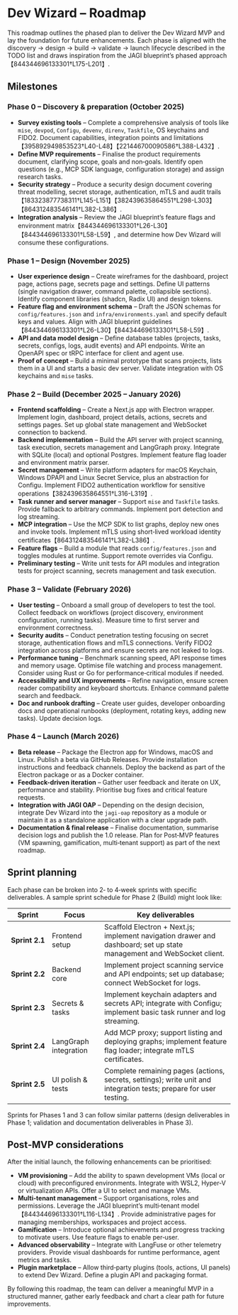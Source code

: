 # Dev Wizard – Roadmap

This roadmap outlines the phased plan to deliver the Dev Wizard MVP and lay the foundation for future enhancements.  Each phase is aligned with the discovery → design → build → validate → launch lifecycle described in the TODO list and draws inspiration from the JAGI blueprint’s phased approach【844344696133301†L175-L201】.

## Milestones

### Phase 0 – Discovery & preparation (October 2025)

* **Survey existing tools** – Complete a comprehensive analysis of tools like `mise`, `devpod`, `Configu`, `devenv`, `direnv`, `Taskfile`, OS keychains and FIDO2.  Document capabilities, integration points and limitations【395892949853523†L40-L48】【221446700090586†L388-L432】.
* **Define MVP requirements** – Finalise the product requirements document, clarifying scope, goals and non‑goals.  Identify open questions (e.g., MCP SDK language, configuration storage) and assign research tasks.
* **Security strategy** – Produce a security design document covering threat modelling, secret storage, authentication, mTLS and audit trails【183323877738311†L145-L151】【382439635864551†L298-L303】【864312483546141†L382-L386】.
* **Integration analysis** – Review the JAGI blueprint’s feature flags and environment matrix【844344696133301†L26-L30】【844344696133301†L58-L59】, and determine how Dev Wizard will consume these configurations.

### Phase 1 – Design (November 2025)

* **User experience design** – Create wireframes for the dashboard, project page, actions page, secrets page and settings.  Define UI patterns (single navigation drawer, command palette, collapsible sections).  Identify component libraries (shadcn, Radix UI) and design tokens.
* **Feature flag and environment schema** – Draft the JSON schemas for `config/features.json` and `infra/environments.yaml` and specify default keys and values.  Align with JAGI blueprint guidelines【844344696133301†L26-L30】【844344696133301†L58-L59】.
* **API and data model design** – Define database tables (projects, tasks, secrets, configs, logs, audit events) and API endpoints.  Write an OpenAPI spec or tRPC interface for client and agent use.
* **Proof of concept** – Build a minimal prototype that scans projects, lists them in a UI and starts a basic dev server.  Validate integration with OS keychains and `mise` tasks.

### Phase 2 – Build (December 2025 – January 2026)

* **Frontend scaffolding** – Create a Next.js app with Electron wrapper.  Implement login, dashboard, project details, actions, secrets and settings pages.  Set up global state management and WebSocket connection to backend.
* **Backend implementation** – Build the API server with project scanning, task execution, secrets management and LangGraph proxy.  Integrate with SQLite (local) and optional Postgres.  Implement feature flag loader and environment matrix parser.
* **Secret management** – Write platform adapters for macOS Keychain, Windows DPAPI and Linux Secret Service, plus an abstraction for Configu.  Implement FIDO2 authentication workflow for sensitive operations【382439635864551†L316-L319】.
* **Task runner and server manager** – Support `mise` and `Taskfile` tasks.  Provide fallback to arbitrary commands.  Implement port detection and log streaming.
* **MCP integration** – Use the MCP SDK to list graphs, deploy new ones and invoke tools.  Implement mTLS using short‑lived workload identity certificates【864312483546141†L382-L386】.
* **Feature flags** – Build a module that reads `config/features.json` and toggles modules at runtime.  Support remote overrides via Configu.
* **Preliminary testing** – Write unit tests for API modules and integration tests for project scanning, secrets management and task execution.

### Phase 3 – Validate (February 2026)

* **User testing** – Onboard a small group of developers to test the tool.  Collect feedback on workflows (project discovery, environment configuration, running tasks).  Measure time to first server and environment correctness.
* **Security audits** – Conduct penetration testing focusing on secret storage, authentication flows and mTLS connections.  Verify FIDO2 integration across platforms and ensure secrets are not leaked to logs.
* **Performance tuning** – Benchmark scanning speed, API response times and memory usage.  Optimise file watching and process management.  Consider using Rust or Go for performance‑critical modules if needed.
* **Accessibility and UX improvements** – Refine navigation, ensure screen reader compatibility and keyboard shortcuts.  Enhance command palette search and feedback.
* **Doc and runbook drafting** – Create user guides, developer onboarding docs and operational runbooks (deployment, rotating keys, adding new tasks).  Update decision logs.

### Phase 4 – Launch (March 2026)

* **Beta release** – Package the Electron app for Windows, macOS and Linux.  Publish a beta via GitHub Releases.  Provide installation instructions and feedback channels.  Deploy the backend as part of the Electron package or as a Docker container.
* **Feedback-driven iteration** – Gather user feedback and iterate on UX, performance and stability.  Prioritise bug fixes and critical feature requests.
* **Integration with JAGI OAP** – Depending on the design decision, integrate Dev Wizard into the `jagi-oap` repository as a module or maintain it as a standalone application with a clear upgrade path.
* **Documentation & final release** – Finalise documentation, summarise decision logs and publish the 1.0 release.  Plan for Post‑MVP features (VM spawning, gamification, multi‑tenant support) as part of the next roadmap.

## Sprint planning

Each phase can be broken into 2‑ to 4‑week sprints with specific deliverables.  A sample sprint schedule for Phase 2 (Build) might look like:

| Sprint | Focus | Key deliverables |
| --- | --- | --- |
| **Sprint 2.1** | Frontend setup | Scaffold Electron + Next.js; implement navigation drawer and dashboard; set up state management and WebSocket client. |
| **Sprint 2.2** | Backend core | Implement project scanning service and API endpoints; set up database; connect WebSocket for logs. |
| **Sprint 2.3** | Secrets & tasks | Implement keychain adapters and secrets API; integrate with Configu; implement basic task runner and log streaming. |
| **Sprint 2.4** | LangGraph integration | Add MCP proxy; support listing and deploying graphs; implement feature flag loader; integrate mTLS certificates. |
| **Sprint 2.5** | UI polish & tests | Complete remaining pages (actions, secrets, settings); write unit and integration tests; prepare for user testing. |

Sprints for Phases 1 and 3 can follow similar patterns (design deliverables in Phase 1; validation and documentation deliverables in Phase 3).

## Post‑MVP considerations

After the initial launch, the following enhancements can be prioritised:

* **VM provisioning** – Add the ability to spawn development VMs (local or cloud) with preconfigured environments.  Integrate with WSL2, Hyper‑V or virtualization APIs.  Offer a UI to select and manage VMs.
* **Multi‑tenant management** – Support organisations, roles and permissions.  Leverage the JAGI blueprint’s multi‑tenant model【844344696133301†L116-L134】.  Provide administrative pages for managing memberships, workspaces and project access.
* **Gamification** – Introduce optional achievements and progress tracking to motivate users.  Use feature flags to enable per‑user.
* **Advanced observability** – Integrate with LangFuse or other telemetry providers.  Provide visual dashboards for runtime performance, agent metrics and tasks.
* **Plugin marketplace** – Allow third‑party plugins (tools, actions, UI panels) to extend Dev Wizard.  Define a plugin API and packaging format.

By following this roadmap, the team can deliver a meaningful MVP in a structured manner, gather early feedback and chart a clear path for future improvements.